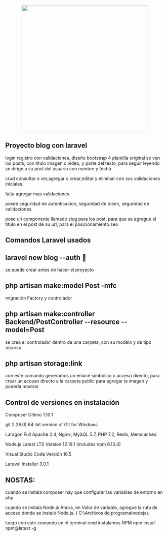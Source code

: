 <p align="center"><img src="https://res.cloudinary.com/dtfbvvkyp/image/upload/v1566331377/laravel-logolockup-cmyk-red.svg" width="400"></p>

## Proyecto blog con laravel
login registro con validaciones, diseño bootstrap 4 plantilla original se ven los posts, con titulo imagen o video, y parte del texto, para seguir leyendo se dirige a su post del usuario con nombre y fecha

crud consultar o ver,agregar o crear,editar y eliminar con sus validaciones iniciales.

falta agregar mas validaciones

posee seguridad de autenticacion, seguridad de token, seguridad de validaciones.

pose un componente llamado slug para los post, para que se agregue el titulo en el post de su url, para el posicionamiento seo

##  Comandos Laravel usados
## laravel new blog --auth 

se puede crear antes de hacer el proyecto

## php artisan make:model Post -mfc
migración Factory y controlador

## php artisan make:controller Backend/PostController --resource --model=Post
se crea el controlador dentro de una carpeta, con su modelo y de tipo recurso

## php artisan storage:link
con este comando generamos un enlace simbólico o acceso directo, para crear un acceso directo a la carpeta public para agregar la imagen y poderla mostrar

## Control de versiones en instalación
Composer Último 1.10.1

git 2.26.0) 64-bit version of Git for Windows

Laragon Full Apache 2.4, Nginx, MySQL 5.7, PHP 7.2, Redis, Memcached

Node.js Latest LTS Version 12.16.1 (includes npm 6.13.4)

Visual Studio Code Versión 16.5

Laravel Installer 3.0.1

## NOSTAS: 
cuando se instala composer hay que configurar las variables de entorno en php

cuando se instala Node.js Ahora, en Valor de variable, agregue la ruta de acceso donde se instaló Node.js. ( C:\Archivos de programa\nodejs).

luego con este comando en el terminal cmd instalamos NPM npm install npm@latest -g
